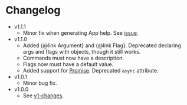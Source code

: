 # Changelog

* v1.1.1
	* Minor fix when generating App help. See
	[issue](https://github.com/MeLlamoPablo/clapp/issues/1#issuecomment-265963359).
* v1.1.0
	* Added {@link Argument} and {@link Flag}. Deprecated declaring args and flags with objects, 
    though it still works.
	* Commands must now have a description.
	* Flags now must have a default value.
	* Added support for [Promise](https://developer.mozilla.org/en-US/docs/Web/JavaScript/Reference/Global_Objects/Promise). Deprecated `async` attribute.
* v1.0.1
	* Minor bug fix.
* v1.0.0
	* See [v1-changes](https://mellamopablo.github.io/clapp/clapp/1.0.1/tutorial-v1-changes.html).

